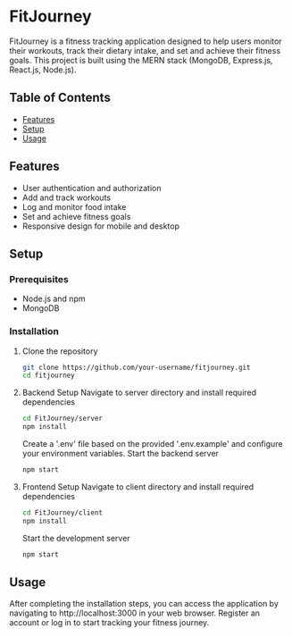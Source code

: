 # FitJourney

FitJourney is a fitness tracking application designed to help users monitor their workouts, track their dietary intake, and set and achieve their fitness goals. This project is built using the MERN stack (MongoDB, Express.js, React.js, Node.js).

## Table of Contents
- [Features](#features)
- [Setup](#setup)
- [Usage](#usage)

## Features
- User authentication and authorization
- Add and track workouts
- Log and monitor food intake
- Set and achieve fitness goals
- Responsive design for mobile and desktop

## Setup

### Prerequisites
- Node.js and npm
- MongoDB

### Installation

1. Clone the repository
    ```sh
    git clone https://github.com/your-username/fitjourney.git
    cd fitjourney
    ```

2. Backend Setup
    Navigate to server directory and install required dependencies
    ```bash
    cd FitJourney/server
    npm install
    ```

    Create a '.env' file based on the provided '.env.example' and configure your environment variables.
    Start the backend server

    ```sh
    npm start
    ```

2. Frontend Setup
    Navigate to client directory and install required dependencies
    ```sh
    cd FitJourney/client
    npm install
    ```

    Start the development server
     ```sh
    npm start
    ```

## Usage
After completing the installation steps, you can access the application by navigating to http://localhost:3000 in your web browser. Register an account or log in to start tracking your fitness journey.
